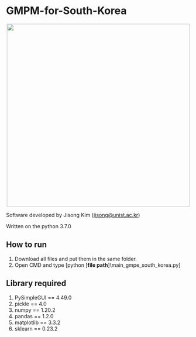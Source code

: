 # GMPM-for-South-Korea
<p align="center">
<img width="500" src="https://user-images.githubusercontent.com/54570998/142714570-3e7c15b1-1c15-44f8-814e-56764647541a.png">
</p>

Software developed by Jisong Kim (jisong@unist.ac.kr)

Written on the python 3.7.0

## How to run
1. Download all files and put them in the same folder.
2. Open CMD and type [python [**file path**]\main_gmpe_south_korea.py]

## Library required
1. PySimpleGUI == 4.49.0
2. pickle == 4.0
3. numpy == 1.20.2
4. pandas == 1.2.0
5. matplotlib == 3.3.2
6. sklearn == 0.23.2

